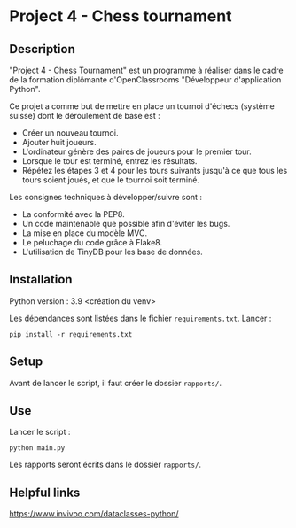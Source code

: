 # Project 4 - Chess tournament

## Description

"Project 4 - Chess Tournament" est un programme à réaliser dans le cadre de la formation diplômante d'OpenClassrooms "Développeur d'application Python".

Ce projet a comme but de mettre en place un tournoi d'échecs (système suisse) dont le déroulement de base est : 

- Créer un nouveau tournoi.
- Ajouter huit joueurs.
- L'ordinateur génère des paires de joueurs pour le premier tour.
- Lorsque le tour est terminé, entrez les résultats.
- Répétez les étapes 3 et 4 pour les tours suivants jusqu'à ce que tous les tours soient joués, et que le tournoi soit terminé.

Les consignes techniques à développer/suivre sont :
- La conformité avec la PEP8.
- Un code maintenable que possible afin d'éviter les bugs.
- La mise en place du modèle MVC.
- Le peluchage du code grâce à Flake8.
- L'utilisation de TinyDB pour les base de données.

## Installation

Python version : 3.9
<création du venv>

Les dépendances sont listées dans le fichier `requirements.txt`.
Lancer :

```
pip install -r requirements.txt
```

## Setup

Avant de lancer le script, il faut créer le dossier `rapports/`.

## Use
Lancer le script :

```
python main.py
```

Les rapports seront écrits dans le dossier `rapports/`.

## Helpful links

https://www.invivoo.com/dataclasses-python/
